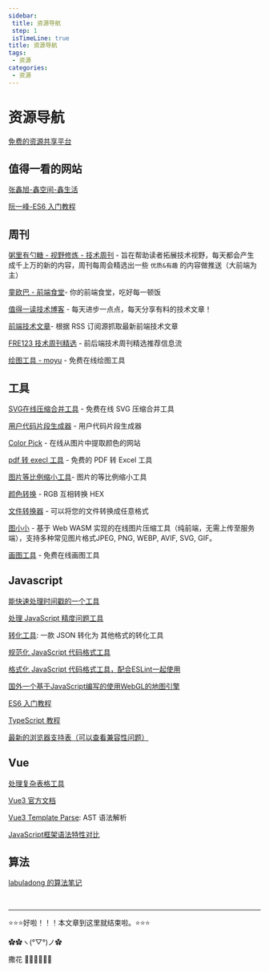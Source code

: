 ```yaml
---
sidebar: 
 title: 资源导航
 step: 1
 isTimeLine: true
title: 资源导航
tags:
 - 资源
categories:
 - 资源
---
```


# 资源导航

[免费的资源共享平台](https://www.fre321.com/)

## 值得一看的网站
[张鑫旭-鑫空间-鑫生活](https://www.zhangxinxu.com/)

[阮一峰-ES6 入门教程](https://es6.ruanyifeng.com/)

## 周刊
[粥里有勺糖 - 视野修炼 - 技术周刊](https://sugarat.top/weekly/) - 旨在帮助读者拓展技术视野，每天都会产生成千上万的新的内容，周刊每周会精选出一些 `优质&有趣` 的内容做推送（大前端为主）

[童欧巴 - 前端食堂](https://github.com/Geekhyt/weekly)- 你的前端食堂，吃好每一顿饭

[值得一读技术博客](https://daily-blog.chlinlearn.top/) - 每天进步一点点，每天分享有料的技术文章！

[前端技术文章](https://fed.chanceyu.com/)- 根据 RSS 订阅源抓取最新前端技术文章

[FRE123 技术周刊精选](https://www.fre321.com/weekly) - 前后端技术周刊精选推荐信息流

[绘图工具 - moyu](https://draw.moyu.io/) - 免费在线绘图工具

## 工具
[SVG在线压缩合并工具](https://www.zhangxinxu.com/sp/svgo/) - 免费在线 SVG 压缩合并工具

[用户代码片段生成器](https://snippet-generator.app/) - 用户代码片段生成器

[Color Pick](https://imgcolorpicker.vercel.app/) - 在线从图片中提取颜色的网站

[pdf 转 execl 工具](https://smallpdf.com/pdf-to-excel) - 免费的 PDF 转 Excel 工具

[图片等比例缩小工具](https://picresize.com/)- 图片的等比例缩小工具

[颜色转换](https://www.fenxianglu.cn/tool/color) - RGB 互相转换 HEX

[文件转换器](https://convertio.co/zh/) - 可以将您的文件转换成任意格式

[图小小](https://picsmaller.com/) - 基于 Web WASM 实现的在线图片压缩工具（纯前端，无需上传至服务端），支持多种常见图片格式JPEG, PNG, WEBP, AVIF, SVG, GIF。

[画图工具](https://draw.moyu.io/) - 免费在线画图工具

## Javascript
[能快速处理时间戳的一个工具](https://dayjs.fenxianglu.cn/)

[处理 JavaScript 精度问题工具](http://mikemcl.github.io/big.js/)

[转化工具](https://transform.tools/json-schema-to-openapi-schema): 一款 JSON 转化为 其他格式的转化工具

[规范化 JavaScript 代码格式工具](https://eslint.nodejs.cn/)

[格式化 JavaScript 代码格式工具，配合ESLint一起使用](https://www.prettier.cn/)

[国外一个基于JavaScript编写的使用WebGL的地图引擎](https://zouyaoji.top/vue-cesium/#/zh-CN)

[ES6 入门教程](https://es6.ruanyifeng.com/)

[TypeScript 教程](https://wangdoc.com/typescript/)

[最新的浏览器支持表（可以查看兼容性问题）](https://caniuse.com/)

## Vue
[处理复杂表格工具](https://vxetable.cn/#/table/start/install)

[Vue3 官方文档](https://cn.vuejs.org/)

[Vue3 Template Parse](https://template-explorer.vuejs.org/#eyJzcmMiOiI8ZGl2PkhlbGxvIFdvcmxkPC9kaXY+Iiwib3B0aW9ucyI6e319): AST 语法解析

[JavaScript框架语法特性对比](https://component-party.jason-liang.com/)

## 算法
[labuladong 的算法笔记](https://labuladong.online/algo/)


<br/>
<hr />

⭐️⭐️⭐️好啦！！！本文章到这里就结束啦。⭐️⭐️⭐️

✿✿ヽ(°▽°)ノ✿

撒花 🌸🌸🌸🌸🌸🌸
